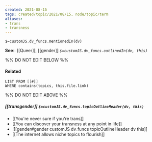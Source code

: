 ```yaml
---
created: 2021-08-15
tags: created/topic/2021/08/15, node/topic/term
aliases:
- trans
- transness
---
```

`$=customJS.dv_funcs.mentionedIn(dv)`


**See**:: [[Queer]], [[gender]]
*`$=customJS.dv_funcs.outlinedIn(dv, this)`*

%% DO NOT EDIT BELOW %%
#### Related 
```dataview
LIST FROM [[#]]
WHERE contains(topics, this.file.link)
```
%% DO NOT EDIT ABOVE %%
##### [[transgender]] `$=customJS.dv_funcs.topicOutlineHeader(dv, this)`
- [[You're never sure if you're trans]]
- [[You can discover your transness at any point in life]]
- ![[gender#gender customJS dv_funcs topicOutlineHeader dv this]]
- [[The internet allows niche topics to flourish]]
